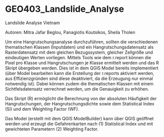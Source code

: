 # GEO403_Landslide_Analyse
Landslide Analyse Vietnam

Autoren: Mitra Jafar Beglou, Panagiotis Koutsikos, Sheila Tholen


Um eine Hangrutschungsanalyse durchzuführen, sollten die verschiedenen thematischen Klassen (Inputdaten) und ein Hangrutschungsdatensatz als Rasterdatensatz mit dem gleichen Bezugssystem, gleicher Zellgröße und eindeutigen Werten vorliegen. Mittels Tools wie dem r.report können die Pixel pro Klasse und Hangrutschungen je Klasse ermittelt werden und das R Skript übergeben werden. Dies ist in dem QGIS Model bereits implementiert (über Model bearbeiten kann die Erstellung der r.reports aktiviert werden, aus Effizienzgründen sind diese deaktiviert, da die Erzeugung nur einmal notwendig ist). Dabei können zudem die thematischen Klassen mit einem Sichtfelsdatensatz verrechnet werden, um die Genauigkeit zu erhöhen.

Das Skript (R) ermöglicht die Berechnung von der absoluten Häufigkeit der Hangrutschungen, der Hangrutschungsdichte sowie dem Statistical Index (Si) und dem Weighting Factor (WF).

Das Model (erstellt mit dem QGIS ModelBuilder) kann über QGIS geöffnet werden und erzeugt die Gefahrenkarten nach (1) Statistical Index und mit gewichteten Parametern (2) Weighting Factor. 




